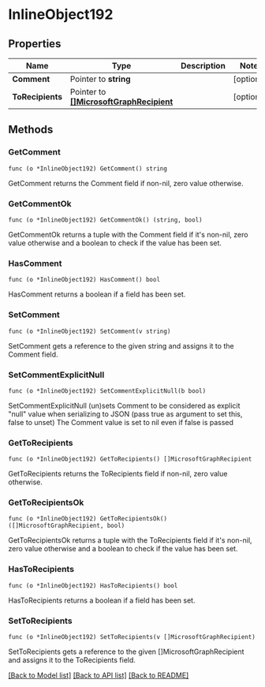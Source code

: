 # InlineObject192

## Properties

Name | Type | Description | Notes
------------ | ------------- | ------------- | -------------
**Comment** | Pointer to **string** |  | [optional] 
**ToRecipients** | Pointer to [**[]MicrosoftGraphRecipient**](microsoft.graph.recipient.md) |  | [optional] 

## Methods

### GetComment

`func (o *InlineObject192) GetComment() string`

GetComment returns the Comment field if non-nil, zero value otherwise.

### GetCommentOk

`func (o *InlineObject192) GetCommentOk() (string, bool)`

GetCommentOk returns a tuple with the Comment field if it's non-nil, zero value otherwise
and a boolean to check if the value has been set.

### HasComment

`func (o *InlineObject192) HasComment() bool`

HasComment returns a boolean if a field has been set.

### SetComment

`func (o *InlineObject192) SetComment(v string)`

SetComment gets a reference to the given string and assigns it to the Comment field.

### SetCommentExplicitNull

`func (o *InlineObject192) SetCommentExplicitNull(b bool)`

SetCommentExplicitNull (un)sets Comment to be considered as explicit "null" value
when serializing to JSON (pass true as argument to set this, false to unset)
The Comment value is set to nil even if false is passed
### GetToRecipients

`func (o *InlineObject192) GetToRecipients() []MicrosoftGraphRecipient`

GetToRecipients returns the ToRecipients field if non-nil, zero value otherwise.

### GetToRecipientsOk

`func (o *InlineObject192) GetToRecipientsOk() ([]MicrosoftGraphRecipient, bool)`

GetToRecipientsOk returns a tuple with the ToRecipients field if it's non-nil, zero value otherwise
and a boolean to check if the value has been set.

### HasToRecipients

`func (o *InlineObject192) HasToRecipients() bool`

HasToRecipients returns a boolean if a field has been set.

### SetToRecipients

`func (o *InlineObject192) SetToRecipients(v []MicrosoftGraphRecipient)`

SetToRecipients gets a reference to the given []MicrosoftGraphRecipient and assigns it to the ToRecipients field.


[[Back to Model list]](../README.md#documentation-for-models) [[Back to API list]](../README.md#documentation-for-api-endpoints) [[Back to README]](../README.md)


